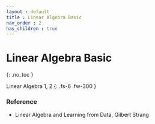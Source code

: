 ```yaml
---
layout : default
title : Linear Algebra Basic
nav_order : 2
has_children : true
---
```


# Linear Algebra Basic
{: .no_toc }

Linear Algebra 1, 2
{: .fs-6 .fw-300 }

### Reference
 - Linear Algebra and Learning from Data, Gilbert Strang
